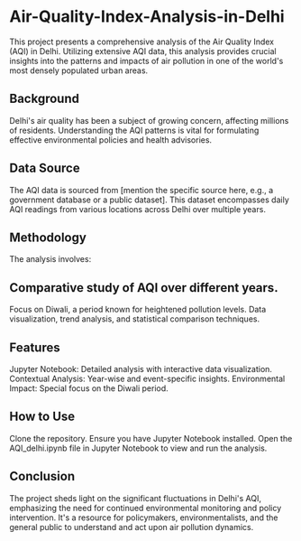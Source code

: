 # Air-Quality-Index-Analysis-in-Delhi
This project presents a comprehensive analysis of the Air Quality Index (AQI) in Delhi. Utilizing extensive AQI data, this analysis provides crucial insights into the patterns and impacts of air pollution in one of the world's most densely populated urban areas.
## Background
Delhi's air quality has been a subject of growing concern, affecting millions of residents. Understanding the AQI patterns is vital for formulating effective environmental policies and health advisories.

## Data Source
The AQI data is sourced from [mention the specific source here, e.g., a government database or a public dataset]. This dataset encompasses daily AQI readings from various locations across Delhi over multiple years.

## Methodology
The analysis involves:

## Comparative study of AQI over different years.
Focus on Diwali, a period known for heightened pollution levels.
Data visualization, trend analysis, and statistical comparison techniques.
## Features
Jupyter Notebook: Detailed analysis with interactive data visualization.
Contextual Analysis: Year-wise and event-specific insights.
Environmental Impact: Special focus on the Diwali period.
## How to Use
Clone the repository.
Ensure you have Jupyter Notebook installed.
Open the AQI_delhi.ipynb file in Jupyter Notebook to view and run the analysis.
## Conclusion
The project sheds light on the significant fluctuations in Delhi's AQI, emphasizing the need for continued environmental monitoring and policy intervention. It's a resource for policymakers, environmentalists, and the general public to understand and act upon air pollution dynamics.

